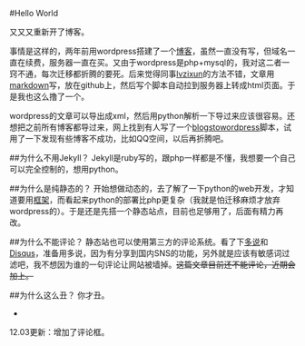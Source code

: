 #Hello World

又又又重新开了博客。

事情是这样的，两年前用wordpress搭建了一个[博客](http://old.qixiaoxia.com)，虽然一直没有写，但域名一直在续费，服务器一直在买。又由于wordpress是php+mysql的，我对这二者一窍不通，每次迁移都折腾的要死。后来觉得同事[lvzixun](https://github.com/lvzixun)的方法不错，文章用[markdown](https://help.github.com/articles/markdown-basics/)写，放在github上，然后写个脚本自动拉到服务器上转成html页面。于是我也这么撸了一个。

wordpress的文章可以导出成xml，然后用python解析一下导过来应该很容易。还想把之前所有博客都导过来，网上找到有人写了一个[blogstowordpress](http://www.crifan.com/crifan_released_all/website/python/blogstowordpress/)脚本，试用了一下发现有些博客不成功，比如QQ空间，以后再折腾吧。

##为什么不用Jekyll？
Jekyll是ruby写的，跟php一样都是不懂，我想要一个自己可以完全控制的，想用python。

##为什么是纯静态的？
开始想做动态的，去了解了一下python的web开发，才知道要用[框架](https://wiki.python.org/moin/WebFrameworks)，而看起来python的部署比php更复杂（我就是怕迁移麻烦才放弃wordpress的）。于是还是先搭一个静态站点，目前也足够用了，后面有精力再改。

##为什么不能评论？
静态站也可以使用第三方的评论系统。看了下[多说](http://duoshuo.com/)和[Disqus](https://disqus.com/)，准备用多说，因为有分享到国内SNS的功能，另外就是应该有敏感词过滤吧，我不想因为谁的一句评论让网站被墙掉。~~这篇文章目前还不能评论，近期会加上。~~

##为什么这么丑？
你才丑。

-
12.03更新：增加了评论框。
